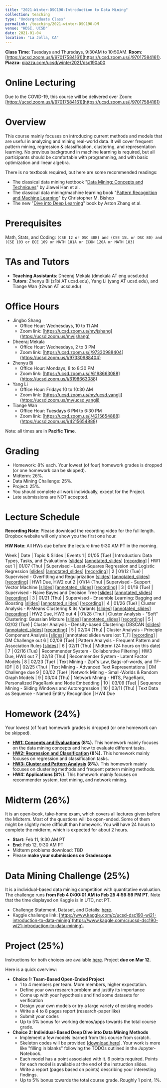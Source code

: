 ```yaml
---
title: "2021-Winter-DSC190-Introduction to Data Mining"
collection: teaching
type: "Undergraduate Class"
permalink: /teaching/2021-winter-DSC190-DM
venue: "HDSI, UCSD"
date: 2021-01-04
location: "La Jolla, CA"
---
```


**Class Time**: Tuesdays and Thursdays, 9:30AM to 10:50AM.  **Room**: [https://ucsd.zoom.us/j/97017584161](https://ucsd.zoom.us/j/97017584161).  **Piazza**: [piazza.com/ucsd/winter2021/dsc190a00](https://piazza.com/ucsd/winter2021/dsc190a00)


Online Lecturing
======

Due to the COVID-19, this course will be delivered over Zoom: [https://ucsd.zoom.us/j/97017584161](https://ucsd.zoom.us/j/97017584161)

Overview
======

This course mainly focuses on introducing current methods and models that are useful in analyzing and mining real-world data. It will cover frequent pattern mining, regression & classification, clustering, and representation learning. No previous background in machine learning is required, but all participants should be comfortable with programming, and with basic optimization and linear algebra. 

There is no textbook required, but here are some recommended readings:
- The classical data mining textbook "[Data Mining: Concepts and Techniques](https://books.google.com/books/about/Data_Mining_Concepts_and_Techniques.html?id=pQws07tdpjoC&source=kp_book_description)" by Jiawei Han et al.
- The classical data mining/machine learning book "[Pattern Recognition and Machine Learning](https://books.google.com/books/about/Pattern_Recognition_and_Machine_Learning.html?id=HL4HrgEACAAJ&source=kp_book_description)" by Christopher M. Bishop
- The new "[Dive into Deep Learning](https://d2l.ai/)" book by Aston Zhang et al.


Prerequisites
======

Math, Stats, and Coding: `(CSE 12 or DSC 40B) and (CSE 15L or DSC 80) and (CSE 103 or ECE 109 or MATH 181A or ECON 120A or MATH 183)`

TAs and Tutors
======

- **Teaching Assistants**: Dheeraj Mekala (dmekala AT eng.ucsd.edu)
- **Tutors**: Zhenyu Bi (z1bi AT ucsd.edu), Yang Li (yang AT ucsd.edu), and Tiange Wan (t2wan AT ucsd.edu)

Office Hours
======

- Jingbo Shang
    - Office Hour: Wednesdays, 10 to 11 AM
    - Zoom link: [https://ucsd.zoom.us/my/jshang](https://ucsd.zoom.us/my/jshang)
- Dheeraj Mekala
    - Office Hour: Wednesdays, 2 to 3 PM
    - Zoom link: [https://ucsd.zoom.us/j/97330988404](https://ucsd.zoom.us/j/97330988404)
- Zhenyu Bi
    - Office Hour: Mondays, 8 to 8:30 PM
    - Zoom link: [https://ucsd.zoom.us/j/6198663088](https://ucsd.zoom.us/j/6198663088)
- Yang Li
    - Office Hour: Fridays 10 to 10:30 AM
    - Zoom link: [https://ucsd.zoom.us/my/ucsd.yangli](https://ucsd.zoom.us/my/ucsd.yangli)
- Tiange Wan
    - Office Hour: Tuesdays 6 PM to 6:30 PM
    - Zoom link: [https://ucsd.zoom.us/j/4215654888](https://ucsd.zoom.us/j/4215654888)

Note: all times are in **Pacific Time**.

Grading
======

- Homework: 8% each. Your lowest (of four) homework grades is dropped (or one homework can be skipped).
- Midterm: 26%.
- Data Mining Challenge: 25%.
- Project: 25%.
- You should complete all work individually, except for the Project.
- Late submissions are NOT accepted.

Lecture Schedule
======

**Recording Note**: Please download the recording video for the full length. Dropbox website will only show you the first one hour.

**HW Note**: All HWs due before the lecture time 9:30 AM PT in the morning. 

Week | Date        | Topic & Slides                                                  | Events
1    | 01/05 (Tue) | Introduction: Data Types, Tasks, and Evaluations [[slides](https://www.dropbox.com/s/58ct0xenik20ele/lecture0_intro.pdf?dl=0)] [[annotated_slides](https://www.dropbox.com/s/zo7m6af79jhe6k5/annotated%20-%20lecture0_intro.pdf?dl=0)] [[recording](https://www.dropbox.com/sh/jfht3hhn7d37izo/AADtYp6qxXY8ub0rpgQDb4vfa?dl=0)] | HW1 out
1    | 01/07 (Thu) | Supervised - Least-Squares Regression and Logistic Regression [[slides](https://www.dropbox.com/s/de4bj6szj9wrbxd/lecture1_least_square_and_logistic.pdf?dl=0)] [[annotated_slides](https://www.dropbox.com/s/km3j2cn9ikpjwb5/annotated_lecture1_least_square_and_logistic.pdf?dl=0)] [[recording](https://www.dropbox.com/sh/8zkwye9lhjh8tle/AABT67s4DycyLoMZNirdy2Tpa?dl=0)] |
2    | 01/12 (Tue) | Supervised - Overfitting and Regularization [[slides](https://www.dropbox.com/s/augw50i1vfxrzj1/lecture2_overfitting.pdf?dl=0)] [[annotated_slides](https://www.dropbox.com/s/1py5ikbohv3qxd7/annotated_lecture2_overfitting.pdf?dl=0)] [[recording](https://www.dropbox.com/sh/zcdfnd44uzvz2vc/AAB6eEp_6BVL1aylBSTqy6SKa?dl=0)] | HW1 Due, HW2 out
2    | 01/14 (Thu) | Supervised - Support Vector Machine [[slides](https://www.dropbox.com/s/f3vipaqgggbyvhh/lecture3_svm.pdf?dl=0)] [[annotated_slides](https://www.dropbox.com/s/lho5wnskgly6ek9/annotated_lecture3_svm.pdf?dl=0)] [[recording](https://www.dropbox.com/sh/budgeo163ba9vjh/AACpHNIOBTMfShyldlXoA_B2a?dl=0)] |
3    | 01/19 (Tue) | Supervised - Naive Bayes and Decision Tree [[slides](https://www.dropbox.com/s/imofx8p89ilgtzl/lecture4_nb_and_dt.pdf?dl=0)] [[annotated_slides](https://www.dropbox.com/s/6ngtzlsk5oh67ch/annotated_lecture4_nb_and_dt.pdf?dl=0)] [[recording](https://www.dropbox.com/sh/xtxsgfrqdbv392l/AAA2NbvHzwoXvEbwij0CZnwva?dl=0)] |
3    | 01/21 (Thu) | Supervised - Ensemble Learning: Bagging and Boosting [[slides](https://www.dropbox.com/s/vhlswvpsdp1u62p/lecture5_ensemble.pdf?dl=0)] [[annotated_slides](https://www.dropbox.com/s/nb3c6pw7qsttnht/annotated_lecture5_ensemble.pdf?dl=0)] [[recording](https://www.dropbox.com/sh/sj3ar5nsqbkpg5j/AAC59IyotRmTZmtGFEcVRTuva?dl=0)] | 
4    | 01/26 (Tue) | Cluster Analysis - K-Means Clustering & its Variants [[slides](https://www.dropbox.com/s/eaboc2wqsamw9fb/lecture6_kmeans.pdf?dl=0)] [[annotated_slides](https://www.dropbox.com/s/6h0moc66ulng3vg/annotated_lecture6_kmeans.pdf?dl=0)] [[recording](https://www.dropbox.com/sh/edtvor5nev3p8ue/AAAgltG0rUPc8EvokxZtkHwxa?dl=0)] | HW2 Due, HW3 out
4    | 01/28 (Thu) | Cluster Analysis - "Soft" Clustering: Gaussian Mixture [[slides](https://www.dropbox.com/s/t6cdu3gnqtr9e33/lecture7_gaussin_mixture.pdf?dl=0)] [[annotated_slides](https://www.dropbox.com/s/60efrqpilglvn0o/annotated_lecture7_gaussin_mixture.pdf?dl=0)] [[recording](https://www.dropbox.com/sh/ukl2ye06mkj5hle/AAAnB9E0kzHY9p0mwgnpRFUHa?dl=0)] |
5    | 02/02 (Tue) | Cluster Analysis - Density-based Clustering: DBSCAN [[slides](https://www.dropbox.com/s/tgduwvacu1duwsi/lecture8_dbscan.pdf?dl=0)] [[annotated_slides](https://www.dropbox.com/s/mlw3rrocl7yf5za/annotated_lecture8_dbscan.pdf?dl=0)] [[recording](https://www.dropbox.com/sh/dkz81weqpqs6wft/AAD-heDF1kfJJhH6BOBH4R83a?dl=0)] |
5    | 02/04 (Thu) | Cluster Analysis - Principle Component Analysis [[slides](https://www.dropbox.com/s/en1mtdkzapn4a6w/lecture9_pca.pdf?dl=0)] [annotated slides were lost T_T] [[recording](https://www.dropbox.com/sh/zzloaniim52s70p/AACHJorPp8q9NwkkFJ5B8zIha?dl=0)] | DM Challenge out
6    | 02/09 (Tue) | Pattern Analysis - Frequent Pattern and Association Rules [[slides](https://www.dropbox.com/s/yd61qb4i98x3nlw/lecture10_pattern_analysis.pdf?dl=0)] |
6    | 02/11 (Thu) | Midterm (24 hours on this date) |
7    | 02/16 (Tue) | Recommender System - Collaborative Filtering | HW3 Due, HW4 out
7    | 02/18 (Thu) | Recommender System - Latent Factor Models |
8    | 02/23 (Tue) | Text Mining - Zipf's Law, Bags-of-words, and TF-IDF |
8    | 02/25 (Thu) | Text Mining - Advanced Text Representations | DM Challenge due
9    | 03/02 (Tue) | Network Mining - Small-Worlds & Random Graph Models | 
9    | 03/04 (Thu) | Network Mining - HITS, PageRank, Personalized PageRank and Node Embedding |
10   | 03/09 (Tue) | Sequence Mining - Sliding Windows and Autoregression |
10   | 03/11 (Thu) | Text Data as Sequence - Named Entitry Recognition | HW4 Due

Homework (24%)
======

Your lowest (of four) homework grades is dropped (or one homework can be skipped).

- **[HW1: Concepts and Evaluations](https://www.dropbox.com/s/uq99nnn4v5so8dm/DSC190_WI21_HW1.pdf?dl=0) (8%).** This homework mainly focuses on the data mining concepts and how to evaluate different tasks.
- **[HW2: Regression and Classification](https://www.dropbox.com/sh/e8uko7zfti5woz7/AABMZQB4s2pjUuVizzOxTHEAa?dl=0) (8%).** This homework mainly focuses on regression and classification tasks.
- **[HW3: Cluster and Pattern Analysis](https://www.dropbox.com/sh/zvqdq9ctgm25qbg/AADafFAWtm_qULT2AoN15u3ca?dl=0) (8%).** This homework mainly focuses on clustering methods and frequent pattern mining methods.
- **HW4: Applications (8%).** This homework mainly focuses on recommender system, text mining, and network mining.

Midterm (26%)
======

It is an open-book, take-home exam, which covers all lectures given before the Midterm. Most of the questions will be open-ended. Some of them might be slightly more difficult than homework. You will have 24 hours to complete the midterm, which is expected for about 2 hours.

- **Start**: Feb 11, 9:30 AM PT
- **End**: Feb 12, 9:30 AM PT
- Midterm problems download: TBD
- Please **make your submissions on Gradescope**.

Data Mining Challenge (25%)
======

It is a individual-based data mining competition with quantitative evaluation. The challenge runs **from Feb 4 0:00:01 AM to Feb 25 4:59:59 PM PT**. Note that the time displayed on Kaggle is in UTC, not PT.

- Challenge Statement, Dataset, and Details: [here](https://www.dropbox.com/s/uqwkoejffao49bk/DSC%20190_%20Intro%20to%20Data%20Mining%20%E2%80%93%20Data%20Mining%20Challenge.pdf?dl=0).
- Kaggle challenge link: [https://www.kaggle.com/c/ucsd-dsc190-wi21-introduction-to-data-mining](https://www.kaggle.com/c/ucsd-dsc190-wi21-introduction-to-data-mining).

Project (25%)
======

Instructions for both choices are available [here](https://www.dropbox.com/s/uzk1wxnz2ju77r9/Project%20Instructions.pdf?dl=0). Project **due on Mar 12**.

Here is a quick overview:
- **Choice 1: Team-Based Open-Ended Project**
    - 1 to 4 members per team. More members, higher expectation.
    - Define your own research problem and justify its importance
    - Come up with your hypothesis and find some datasets for verification
    - Design your own models or try a large variety of existing models
    - Write a 4 to 8 pages report (research-paper like)
    - Submit your codes
    - Up to 5% bonus for working demos/apps towards the total course grade.
- **Choice 2: Individual-Based Deep Dive into Data Mining Methods**
    - Implement a few models learned from this course from scratch.
    - Skeleton codes will be provided [[download here](https://www.dropbox.com/sh/ivgbbcl4njwfteu/AAASmXLoZ5PctDNK1_JLduasa?dl=0)]. Your work is more like "filling in blanks" following the TODOs outlined in the Jupyter-Notebook.
    - Each model has a point associated with it. 6 points required. Points for each model is available at the end of the instruction slides.
    - Write a report (pages based on points) describing your interesting findings.
    - Up to 5% bonus towards the total course grade. Roughly 1 point, 1%.
